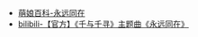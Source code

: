 - [萌娘百科-永远同在](https://zh.moegirl.org.cn/%E6%B0%B8%E8%BF%9C%E5%90%8C%E5%9C%A8)
- [bilibili-【官方】《千与千寻》主题曲《永远同在》](https://www.bilibili.com/video/BV1S4411n71U/)
